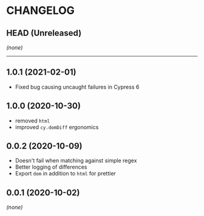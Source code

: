 CHANGELOG
=========

## HEAD (Unreleased)
_(none)_

---

## 1.0.1 (2021-02-01)
* Fixed bug causing uncaught failures in Cypress 6

## 1.0.0 (2020-10-30)
* removed `html`
* improved `cy.domDiff` ergonomics

## 0.0.2 (2020-10-09)
* Doesn't fail when matching against simple regex
* Better logging of differences
* Export `dom` in addition to `html` for prettier

## 0.0.1 (2020-10-02)
_(none)_

